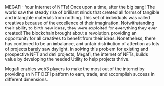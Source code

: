 MEGAFI- Your Internet of NFTs!
Once upon a time, after the big bang! The world saw the steady rise of brilliant minds that created all forms of tangible and intangible materials from nothing. This set of individuals was called creatives because of the excellence of their imagination. Notwithstanding their ability to birth new ideas, they were exploited for everything they ever created! The blockchain brought about a revolution, providing an opportunity for all creatives to benefit from their ideas. Nonetheless, there has continued to be an imbalance, and unfair distribution of attention as lots of projects barely saw daylight. In solving this problem for existing and prospective NFT and defi projects, Megafi, the internet of NFTs, builds value by developing the needed Utility to help projects thrive.

Megafi enables web3 players to make the most out of the internet by providing an NFT DEFI platform to earn, trade, and accomplish success in different dimensions.
